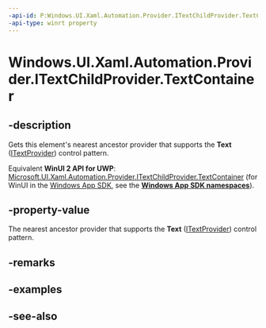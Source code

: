 ```yaml
---
-api-id: P:Windows.UI.Xaml.Automation.Provider.ITextChildProvider.TextContainer
-api-type: winrt property
---
```


<!-- Property syntax
public Windows.UI.Xaml.Automation.Provider.IRawElementProviderSimple TextContainer { get; }
-->

# Windows.UI.Xaml.Automation.Provider.ITextChildProvider.TextContainer

## -description
Gets this element's nearest ancestor provider that supports the **Text** ([ITextProvider](itextprovider.md)) control pattern.

Equivalent **WinUI 2 API for UWP**: [Microsoft.UI.Xaml.Automation.Provider.ITextChildProvider.TextContainer](/windows/winui/api/microsoft.ui.xaml.automation.provider.itextchildprovider.textcontainer) (for WinUI in the [Windows App SDK](/windows/apps/windows-app-sdk/), see the **[Windows App SDK namespaces](/windows/windows-app-sdk/api/winrt/)**).

## -property-value
The nearest ancestor provider that supports the **Text** ([ITextProvider](itextprovider.md)) control pattern.

## -remarks

## -examples

## -see-also
